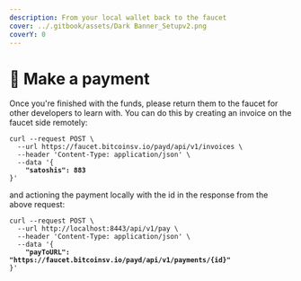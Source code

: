 ```yaml
---
description: From your local wallet back to the faucet
cover: ../.gitbook/assets/Dark Banner_Setupv2.png
coverY: 0
---
```


# 💸 Make a payment

Once you're finished with the funds, please return them to the faucet for other developers to learn with. You can do this by creating an invoice on the faucet side remotely:

<pre><code>curl --request POST \
  --url https://faucet.bitcoinsv.io/payd/api/v1/invoices \
  --header 'Content-Type: application/json' \
  --data '{
<strong>	"satoshis": 883
</strong>}'
</code></pre>

and actioning the payment locally with the id in the response from the above request:&#x20;

<pre><code>curl --request POST \
  --url http://localhost:8443/api/v1/pay \
  --header 'Content-Type: application/json' \
  --data '{
<strong>	"payToURL": "https://faucet.bitcoinsv.io/payd/api/v1/payments/{id}"
</strong>}'
</code></pre>
